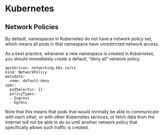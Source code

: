 Kubernetes
===

## Network Policies

By default, namespaces in Kubernetes do not have a network policy set, which means all pods in that namespace have unrestricted network access.

As a best practice, whenever a new namespace is created in Kubernetes, you should immediately create a default, “deny all” network policy.

```
apiVersion: networking.k8s.io/v1
kind: NetworkPolicy
metadata:
  name: default-deny
spec:
  podSelector: {}
  policyTypes:
  - Ingress
  - Egress
```

Note that this means that pods that would normally be able to communicate with each other, or with other Kubernetes services, or fetch data from the Internet will not be able to do so until another network policy that specifically allows such traffic is created.